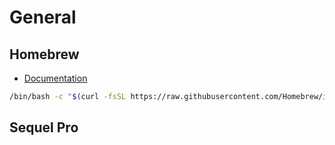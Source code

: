 # General

## Homebrew
- [Documentation](https://brew.sh/)

```bash
/bin/bash -c "$(curl -fsSL https://raw.githubusercontent.com/Homebrew/install/HEAD/install.sh)"
```

## Sequel Pro